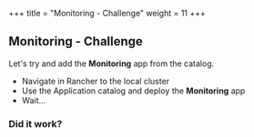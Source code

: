 +++
title = "Monitoring - Challenge"
weight = 11
+++

## Monitoring - Challenge

Let's try and add the **Monitoring** app from the catalog.

* Navigate in Rancher to the local cluster
* Use the Application catalog and deploy the **Monitoring** app
* Wait...


### Did it work?
